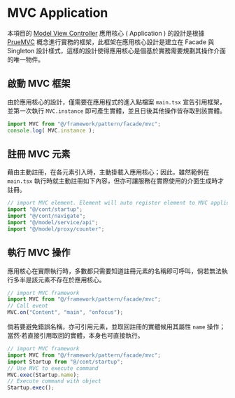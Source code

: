 # MVC Application

本項目的 [Model View Controller](https://www.geeksforgeeks.org/mvc-design-pattern/) 應用核心 ( Application ) 的設計是根據 [PrueMVC](https://puremvc.org/) 概念進行實務的框架，此框架在應用核心設計是建立在 Facade 與 Singleton 設計樣式，這樣的設計使得應用核心是個基於實務需要規劃其操作介面的唯一物件。

## 啟動 MVC 框架

由於應用核心的設計，僅需要在應用程式的進入點檔案 ```main.tsx``` 宣告引用框架，並第一次執行 ```MVC.instance``` 即可產生實體，並且日後其他操作皆存取到該實體。

```js
import MVC from "@/framework/pattern/facade/mvc";
console.log( MVC.instance );
```

## 註冊 MVC 元素

藉由主動註冊，在各元素引入時，主動掛載入應用核心；因此，雖然範例在 ```main.tsx``` 執行時就主動註冊如下內容，但亦可讓服務在實際使用的介面生成時才註冊。

```js
// import MVC element. Element will auto register element to MVC application.
import "@/cont/startup";
import "@/cont/navigate";
import "@/model/service/api";
import "@/model/proxy/counter";
```

## 執行 MVC 操作

應用核心在實際執行時，多數都只需要知道註冊元素的名稱即可呼叫，倘若無法執行多半是該元素不存在於應用核心。

```js
// import MVC framework
import MVC from "@/framework/pattern/facade/mvc";
// Call event
MVC.on("Content", "main", "onfocus");
```

倘若要避免錯誤名稱，亦可引用元素，並取回註冊的實體候用其屬性 ```name``` 操作；當然‧若直接引用取回的實體，本身也可直接執行。

```js
// import MVC framework
import MVC from "@/framework/pattern/facade/mvc";
import Startup from "@/cont/startup";
// Use MVC to execute command
MVC.exec(Startup.name);
// Execute command with object
Startup.exec();
```
